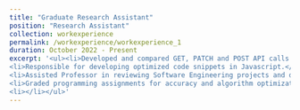 ```yaml
---
title: "Graduate Research Assistant"
position: "Research Assistant"
collection: workexperience
permalink: /workexperience/workexperience_1
duration: October 2022 - Present
excerpt: '<ul><li>Developed and compared GET, PATCH and POST API calls for e-commerce website using plain old Javascript and Express JS</li>
<li>Responsible for developing optimized code snippets in Javascript.</li>
<li>Assisted Professor in reviewing Software Engineering projects and deliverables.</li>
<li>Graded programming assignments for accuracy and algorithm optimization in a class of 150 students.</li>
<li></li></ul>'
---
```

